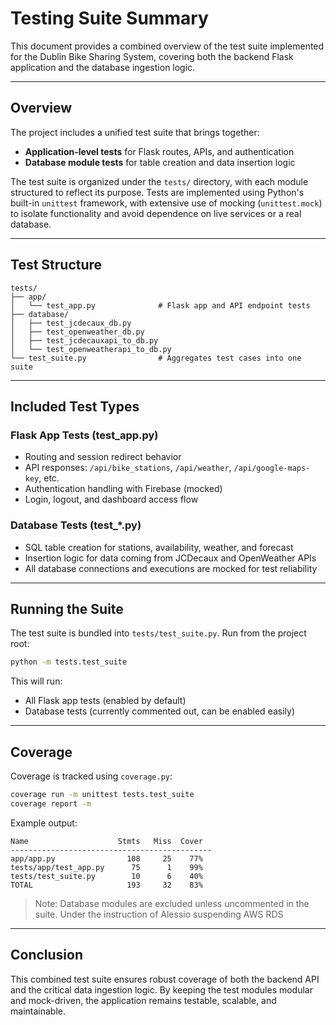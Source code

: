 
# Testing Suite Summary

This document provides a combined overview of the test suite implemented for the Dublin Bike Sharing System, covering both the backend Flask application and the database ingestion logic.

---

## Overview

The project includes a unified test suite that brings together:
- **Application-level tests** for Flask routes, APIs, and authentication
- **Database module tests** for table creation and data insertion logic

The test suite is organized under the `tests/` directory, with each module structured to reflect its purpose. Tests are implemented using Python's built-in `unittest` framework, with extensive use of mocking (`unittest.mock`) to isolate functionality and avoid dependence on live services or a real database.

---

## Test Structure

```
tests/
├── app/
│   └── test_app.py              # Flask app and API endpoint tests
├── database/
│   ├── test_jcdecaux_db.py
│   ├── test_openweather_db.py
│   ├── test_jcdecauxapi_to_db.py
│   └── test_openweatherapi_to_db.py
└── test_suite.py                # Aggregates test cases into one suite
```

---

## Included Test Types

### Flask App Tests (test_app.py)
- Routing and session redirect behavior
- API responses: `/api/bike_stations`, `/api/weather`, `/api/google-maps-key`, etc.
- Authentication handling with Firebase (mocked)
- Login, logout, and dashboard access flow

### Database Tests (test_*.py)
- SQL table creation for stations, availability, weather, and forecast
- Insertion logic for data coming from JCDecaux and OpenWeather APIs
- All database connections and executions are mocked for test reliability

---

## Running the Suite

The test suite is bundled into `tests/test_suite.py`. Run from the project root:

```bash
python -m tests.test_suite
```

This will run:
- All Flask app tests (enabled by default)
- Database tests (currently commented out, can be enabled easily)

---

## Coverage

Coverage is tracked using `coverage.py`:

```bash
coverage run -m unittest tests.test_suite
coverage report -m
```

Example output:

```
Name                    Stmts   Miss  Cover
---------------------------------------------
app/app.py                108     25    77%
tests/app/test_app.py      75      1    99%
tests/test_suite.py        10      6    40%
TOTAL                     193     32    83%
```

> Note: Database modules are excluded unless uncommented in the suite. Under the instruction of Alessio suspending AWS RDS

---

## Conclusion

This combined test suite ensures robust coverage of both the backend API and the critical data ingestion logic. By keeping the test modules modular and mock-driven, the application remains testable, scalable, and maintainable.
